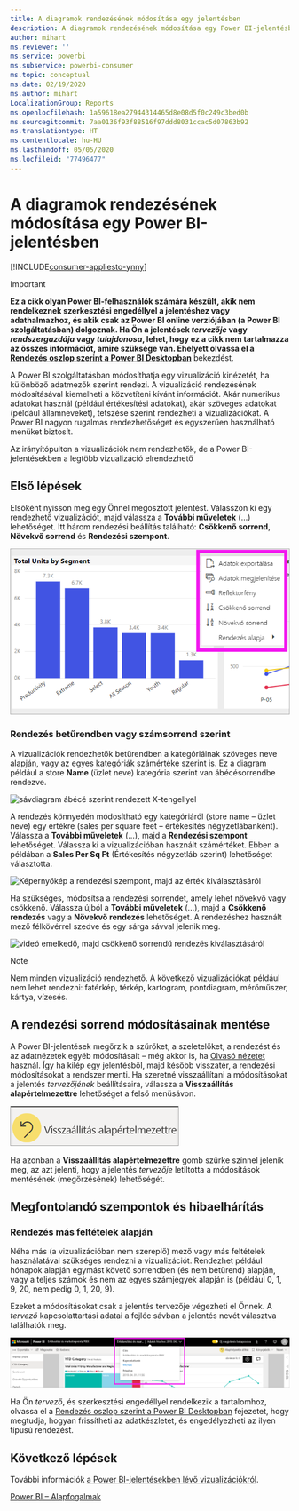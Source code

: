 ```yaml
---
title: A diagramok rendezésének módosítása egy jelentésben
description: A diagramok rendezésének módosítása egy Power BI-jelentésben
author: mihart
ms.reviewer: ''
ms.service: powerbi
ms.subservice: powerbi-consumer
ms.topic: conceptual
ms.date: 02/19/2020
ms.author: mihart
LocalizationGroup: Reports
ms.openlocfilehash: 1a59618ea27944314465d8e08d5f0c249c3bed0b
ms.sourcegitcommit: 7aa0136f93f88516f97ddd8031ccac5d07863b92
ms.translationtype: HT
ms.contentlocale: hu-HU
ms.lasthandoff: 05/05/2020
ms.locfileid: "77496477"
---
```

# <a name="change-how-a-chart-is-sorted-in-a-power-bi-report"></a>A diagramok rendezésének módosítása egy Power BI-jelentésben

[!INCLUDE[consumer-appliesto-ynny](../includes/consumer-appliesto-ynny.md)]


> [!IMPORTANT]
> **Ez a cikk olyan Power BI-felhasználók számára készült, akik nem rendelkeznek szerkesztési engedéllyel a jelentéshez vagy adathalmazhoz, és akik csak az Power BI online verziójában (a Power BI szolgáltatásban) dolgoznak. Ha Ön a jelentések *tervezője* vagy *rendszergazdája* vagy *tulajdonosa*, lehet, hogy ez a cikk nem tartalmazza az összes információt, amire szüksége van. Ehelyett olvassa el a [Rendezés oszlop szerint a Power BI Desktopban](../desktop-sort-by-column.md)** bekezdést.

A Power BI szolgáltatásban módosíthatja egy vizualizáció kinézetét, ha különböző adatmezők szerint rendezi. A vizualizáció rendezésének módosításával kiemelheti a közvetíteni kívánt információt. Akár numerikus adatokat használ (például értékesítési adatokat), akár szöveges adatokat (például államneveket), tetszése szerint rendezheti a vizualizációkat. A Power BI nagyon rugalmas rendezhetőséget és egyszerűen használható menüket biztosít. 

Az irányítópulton a vizualizációk nem rendezhetők, de a Power BI-jelentésekben a legtöbb vizualizáció elrendezhető 

## <a name="get-started"></a>Első lépések

Elsőként nyisson meg egy Önnel megosztott jelentést. Válasszon ki egy rendezhető vizualizációt, majd válassza a **További műveletek** (...) lehetőséget.  Itt három rendezési beállítás található: **Csökkenő sorrend**, **Növekvő sorrend** és **Rendezési szempont**. 
    

![sávdiagram ábécé szerint rendezett X-tengellyel](media/end-user-change-sort/power-bi-more-actions.png)

### <a name="sort-alphabetically-or-numerically"></a>Rendezés betűrendben vagy számsorrend szerint

A vizualizációk rendezhetők betűrendben a kategóriáinak szöveges neve alapján, vagy az egyes kategóriák számértéke szerint is. Ez a diagram például a store  **Name** (üzlet neve) kategória szerint van ábécésorrendbe rendezve.

![sávdiagram ábécé szerint rendezett X-tengellyel](media/end-user-change-sort/powerbi-sort-category.png)

A rendezés könnyedén módosítható egy kategóriáról (store name – üzlet neve) egy értékre (sales per square feet – értékesítés négyzetlábanként). Válassza a **További műveletek** (...), majd a **Rendezési szempont** lehetőséget. Válassza ki a vizualizációban használt számértéket.  Ebben a példában a **Sales Per Sq Ft** (Értékesítés négyzetláb szerint) lehetőséget választotta.

![Képernyőkép a rendezési szempont, majd az érték kiválasztásáról](media/end-user-change-sort/power-bi-sort-value.png)

Ha szükséges, módosítsa a rendezési sorrendet, amely lehet növekvő vagy csökkenő.  Válassza újból a **További műveletek** (...), majd a **Csökkenő rendezés** vagy a **Növekvő rendezés** lehetőséget. A rendezéshez használt mező félkövérrel szedve és egy sárga sávval jelenik meg.

   ![videó emelkedő, majd csökkenő sorrendű rendezés kiválasztásáról](media/end-user-change-sort/sort.gif)

> [!NOTE]
> Nem minden vizualizáció rendezhető. A következő vizualizációkat például nem lehet rendezni: fatérkép, térkép, kartogram, pontdiagram, mérőműszer, kártya, vízesés.

## <a name="saving-changes-you-make-to-sort-order"></a>A rendezési sorrend módosításainak mentése
A Power BI-jelentések megőrzik a szűrőket, a szeletelőket, a rendezést és az adatnézetek egyéb módosításait – még akkor is, ha [Olvasó nézetet](end-user-reading-view.md) használ. Így ha kilép egy jelentésből, majd később visszatér, a rendezési módosításokat a rendszer menti.  Ha szeretné visszaállítani a módosításokat a jelentés *tervezőjének* beállításaira, válassza a **Visszaállítás alapértelmezettre** lehetőséget a felső menüsávon. 

![megőrzött rendezés](media/end-user-change-sort/power-bi-reset.png)

Ha azonban a **Visszaállítás alapértelmezettre** gomb szürke színnel jelenik meg, az azt jelenti, hogy a jelentés *tervezője* letiltotta a módosítások mentésének (megőrzésének) lehetőségét.

<a name="other"></a>
## <a name="considerations-and-troubleshooting"></a>Megfontolandó szempontok és hibaelhárítás

### <a name="sorting-using-other-criteria"></a>Rendezés más feltételek alapján
Néha más (a vizualizációban nem szereplő) mező vagy más feltételek használatával szükséges rendezni a vizualizációt.  Rendezhet például hónapok alapján egymást követő sorrendben (és nem betűrend) alapján, vagy a teljes számok és nem az egyes számjegyek alapján is (például 0, 1, 9, 20, nem pedig 0, 1, 20, 9).  

Ezeket a módosításokat csak a jelentés tervezője végezheti el Önnek. A *tervező* kapcsolattartási adatai a fejléc sávban a jelentés nevét választva találhatók meg.

![A kapcsolattartási adatokat megjelenítő legördülő lista](media/end-user-change-sort/power-bi-contact.png)

Ha Ön *tervező*, és szerkesztési engedéllyel rendelkezik a tartalomhoz, olvassa el a [Rendezés oszlop szerint a Power BI Desktopban](../desktop-sort-by-column.md) fejezetet, hogy megtudja, hogyan frissítheti az adatkészletet, és engedélyezheti az ilyen típusú rendezést.

## <a name="next-steps"></a>Következő lépések
További információk [a Power BI-jelentésekben lévő vizualizációkról](end-user-visualizations.md).

[Power BI – Alapfogalmak](end-user-basic-concepts.md)
